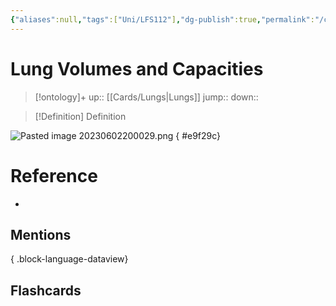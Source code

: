 ```yaml
---
{"aliases":null,"tags":["Uni/LFS112"],"dg-publish":true,"permalink":"/cards/lung-volumes-and-capacities/","dgPassFrontmatter":true}
---
```


# Lung Volumes and Capacities

> [!ontology]+
> up:: [[Cards/Lungs\|Lungs]]
> jump:: 
> down:: 

> [!Definition] Definition

![Pasted image 20230602200029.png](/img/user/Extras/Images/Pasted%20image%2020230602200029.png)
{ #e9f29c}


# Reference

- 

## Mentions


{ .block-language-dataview}

## Flashcards